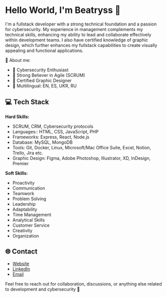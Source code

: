 # Hello World, I'm Beatryss 👋

I'm a fullstack developer with a strong technical foundation and a passion for cybersecurity. My experience in management complements my technical skills, enhancing my ability to lead and collaborate effectively within development teams. I also have certified knowledge of graphic design, which further enhances my fullstack capabilities to create visually appealing and functional applications.

🌟 About me:

- 🔐 Cybersecurity Enthusiast
- 🚀 Strong Believer in Agile (SCRUM)
- 🎨 Certified Graphic Designer
- 💬 Multilingual: EN, ES, UKR, RU

## 💻 Tech Stack

**Hard Skills:**

- SCRUM, CRM, Cybersecurity protocols
- Languages:: HTML, CSS, JavaScript, PHP
- Frameworks: Express, React, Node.js
- Database: MySQL, MongoDB
- Tools: Git, Docker, Linux, Microsoft/Mac Office Suite, Excel, Notion, Trello, Jira etc.
- Graphic Design: Figma, Adobe Photoshop, Illustrator, XD, InDesign, Premier

**Soft Skills:**

- Proactivity
- Communication
- Teamwork
- Problem Solving
- Leadership
- Adaptability
- Time Management
- Analytical Skills
- Customer Service
- Creativity
- Organization

## 🌐 Contact

- [Website](rbeatryss.vercel.app)
- [LinkedIn](https://www.linkedin.com/in/beatryss-r)
- [Email](beta.ratz@gmail.com)

Feel free to reach out for collaboration, discussions, or anything else related to development and cybersecurity 🚀

